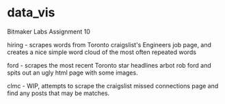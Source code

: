 data_vis
========

Bitmaker Labs Assignment 10

hiring - scrapes words from Toronto craigslist's Engineers job page, and creates a nice simple word cloud of the most often repeated words

ford - scrapes the most recent Toronto star headlines arbot rob ford and spits out an ugly html page with some images.

clmc - WIP, attempts to scrape the craigslist missed connections page and find any posts that may be matches.

